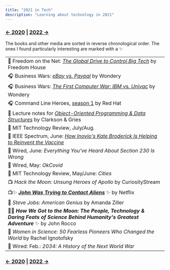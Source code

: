 ```yaml
---
title: "2021 in Tech"
description: "Learning about technology in 2021"
---
```


### [← 2020](/2020/12/31/learn-2020) | [2022 →](/2022/12/31/learn-2022)
The books and other media are sorted in reverse chronological order. The ones I found particularly interesting are marked with a ✨

| |
| --- |
| 📄 Freedom on the Net: _[The Global Drive to Control Big Tech](https://freedomhouse.org/report/freedom-net/2021/global-drive-control-big-tech)_ by Freedom House |
| 🎧 Business Wars: _[eBay vs. Paypal](https://wondery.com/shows/business-wars/season/6/)_ by Wondery |
| 🎧 Business Wars: _[The First Computer War: IBM vs. Univac](https://wondery.com/shows/business-wars/season/4/)_ by Wondery |
| 🎧 Command Line Heroes, [season 1](https://www.redhat.com/en/command-line-heroes/season-1) by Red Hat |
| 📄 Lecture notes for _[Object-Oriented Programming & Data Structures](https://www.cs.cornell.edu/courses/cs2110/2019sp/)_ by Clarkson & Gries |
| 📔 MIT Technology Review, July/Aug. |
| 📔 IEEE Spectrum, June: _[How Inovio's Kate Broderick Is Helping to Reinvent the Vaccine](https://innovate.ieee.org/ieee-spectrum-june-2021/)_ |
| 📔 Wired, June: _Everything You've Heard About Section 230 Is Wrong_ |
| 📔 Wired, May: _OkCovid_ |
| 📔 MIT Technology Review, May/June: _Cities_ |
| 📺 _Hack the Moon: Unsung Heroes of Apollo_	 by CuriosityStream |
| 📺✨ ***[John Was Trying to Contact Aliens](https://www.netflix.com/title/81252991)*** ✨ by Netflix |
| 📕 _Steve Jobs: American Genius_ by Amanda Ziller |
| 📕✨ ***How We Got to the Moon: The People, Technology & Daring Feats of Science Behind Humanity's Greatest Adventure*** ✨ by	John Rocco |
| 📕 _Women in Science: 50 Fearless Pioneers Who Changed the World_ by Rachel Ignotofsky |
| 📔 Wired: Feb.: _2034: A History of the Next World War_ |

### [← 2020](/2020/12/31/learn-2020) | [2022 →](/2022/12/31/learn-2022)
